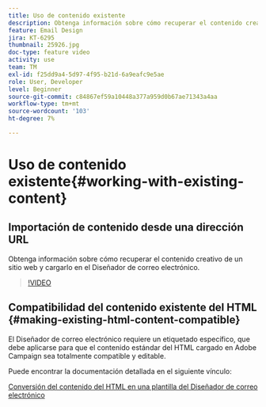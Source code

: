```yaml
---
title: Uso de contenido existente
description: Obtenga información sobre cómo recuperar el contenido creativo de un sitio web y cargarlo en el Diseñador de correo electrónico.
feature: Email Design
jira: KT-6295
thumbnail: 25926.jpg
doc-type: feature video
activity: use
team: TM
exl-id: f25dd9a4-5d97-4f95-b21d-6a9eafc9e5ae
role: User, Developer
level: Beginner
source-git-commit: c84867ef59a10448a377a959d0b67ae71343a4aa
workflow-type: tm+mt
source-wordcount: '103'
ht-degree: 7%

---
```


# Uso de contenido existente{#working-with-existing-content}

## Importación de contenido desde una dirección URL

Obtenga información sobre cómo recuperar el contenido creativo de un sitio web y cargarlo en el Diseñador de correo electrónico.

>[!VIDEO](https://video.tv.adobe.com/v/25926?quality=12&learn=on)

## Compatibilidad del contenido existente del HTML {#making-existing-html-content-compatible}

El Diseñador de correo electrónico requiere un etiquetado específico, que debe aplicarse para que el contenido estándar del HTML cargado en Adobe Campaign sea totalmente compatible y editable.

Puede encontrar la documentación detallada en el siguiente vínculo:

[Conversión del contenido del HTML en una plantilla del Diseñador de correo electrónico](https://experienceleague.adobe.com/docs/campaign-standard/using/designing-content/building-email-content/using-existing-content.html?lang=en)
